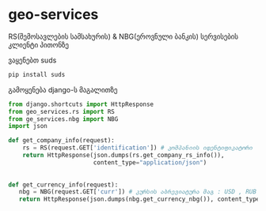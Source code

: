 geo-services
============

RS(შემოსავლების სამსახურის) &amp; NBG(ეროვნული ბანკის) სერვისების კლიენტი პითონზე


ვაყენებთ suds
```python
pip install suds
```

გამოყენება django-ს მაგალითზე 
```python
from django.shortcuts import HttpResponse
from geo_services.rs import RS
from ge_services.nbg import NBG
import json

def get_company_info(request):
    rs = RS(request.GET['identification']) # კომპანიის იდენტიფიკატორი
    return HttpResponse(json.dumps(rs.get_company_rs_info()),
                        content_type="application/json")
                        
                        
def get_currency_info(request):
   nbg = NBG(request.GET['curr']) # კურსის აბრევიატურა მაგ : USD , RUB
   return HttpResponse(json.dumps(nbg.get_currency_nbg()), content_type="application/json")

```


